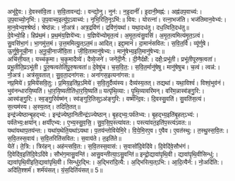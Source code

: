 

  
अभू॑द्दे॒व:। दे॒वस्स॑वि॒ता। स॒वि॒तावन्द्य॑:। वन्द्यो॒नु। नुन॑:। न॒इ॒दानीं॑। इ॒दानी॒मह्न॑:। अह्न॑उप॒वाच्य॑:। उ॒प॒वाच्यो॒नृभि॑:। उ॒प॒वाच्य॒इत्यु॑प॒ऽवाच्य॑:। नृभि॒रिति॒नृऽभि॑:॥ विय:। योरत्ना॑। रत्ना॒भज॑ति। भज॑तिमान॒वेभ्य॑:। मा॒न॒वेभ्य॒श्श्रेष्ठं॑। श्रेष्ठ॑न्न:। नो॒अत्र॑। अत्र॒द्रवि॑णं। द्रवि॑णं॒यथा॑। यथा॒दध॑तु। दध॒त्विति॒दध॑तु॥  
दे॒वेभ्यो॒हि। हिप्र॑थ॒मं। प्र॒थ॒मंय॒ज्ञिये॑भ्य:। य॒ज्ञिये॑भ्योमृत॒त्वं। अ॒मृ॒त॒त्वंसु॒वसि॑। अ॒मृ॒त॒त्वमित्य॑मृ॒त॒ऽत्वं। सु॒वसि॑भा॒गं। भा॒गमु॑त्त॒मं। उ॒त्त॒ममित्यु॒त्ऽत॒मं॥ आदित्। इद्दा॒मानं॑। दा॒मानं॑सवित:। स॒वि॒त॒र्वि। व्यू॑र्णुषे। ऊ॒र्णु॒षे॒नूची॒ना। अ॒नू॒ची॒नाजी॑वि॒ता। जी॒वि॒तामानु॑षेभ्य:। मानु॑षेभ्य॒इति॒मानु॑षेभ्य:॥  
अचि॑त्ती॒यत्। यच्च॑कृ॒मा। च॒कृ॒मादैव्ये॑। दैव्ये॒जने॑। जने॑दी॒नै:। दी॒नैर्दक्षै॑:। दक्षै॒:प्रभू॑ती। प्रभू॑तीपूरुष॒त्वता॑। प्रभू॒तीति॒प्रऽभू॑ती। पु॒रु॒षत्वतेति॑पु॒रु॒षत्वता॑॥ दे॒वेषु॑च। च॒स॒वि॒त॒:। स॒वि॒त॒र्मानु॑षेषु। मानु॑षेषुच। च॒त्वं। त्वन्न॑:। नो॒अत्र॑। अत्र॑सुवतात्। सु॒व॒ता॒दना॑गस:। अना॑गस॒इत्यना॑गस:॥  
नप्र॒मिये॑। प्र॒मिये॑सवि॒तु:। प्र॒मिय॒इति॑प्र॒ऽमिये॑। स॒वि॒तुर्दैव्य॑स्य। दैव्य॑स्य॒तत्। तद्यथा॑। यथा॒विश्वं॑। विश्वं॒भुव॑नं। भुव॑नन्धारयि॒ष्यति॑। धा॒र॒यि॒ष्यतीति॑धा॒र॒यि॒ष्यति॑॥ यत्पृ॑थि॒व्या:। पृ॒थि॒व्यावरि॑मन्। वरि॑म॒न्नास्व॑ङ्गु॒रि:। आस्व॑ङ्गु॒रि:। स्व॒ङ्गु॒रिर्वष्म॑न्। स्व॑ङ्गुरि॒तिसुऽअ॑ङ्गुरि:। वर्ष्म॑न्दि॒व:। दि॒वस्सु॒वति॑। सु॒वति॑स॒त्यं। स॒त्यम॑स्य। अ॒स्य॒तत्। तदिति॒तत्॥  
इन्द्र॑ज्येष्ठान्बृ॒हद्भ्य॑:। इन्द्र॑ज्येष्ठा॒नितीन्द्र॑ऽज्येष्ठान्। बृ॒हद्भ्य॒:पर्व॑तेभ्य:। बृ॒हद्भ्य॒इति॑बृ॒हत्ऽभ्य॑:। पर्व॑तेभ्य॒:क्षया॑न्। क्षयाँ॑एभ्य:। ए॒भ्य॒स्सु॒व॒सि॒। सु॒व॒सि॒प॒स्त्या॑वत:। पस्त्या॑वत॒इति॑प॒स्त्य॑ऽवत:॥ यथा॑यथाप॒तय॑न्त:। यथा॑य॒थेति॒यथा॑ऽयथा। प॒तय॑न्तोवियेमि॒रे। वि॒ये॒मि॒रए॒व। ए॒वैव। ए॒वत॑स्थु:। त॒स्थु॒स्स॒वि॒त:। स॒वि॒तस्स॒वाय॑। स॒वि॒तरिति॑सवित:। स॒वाय॑ते। त॒इति॑ते॥  
येते॑। ते॒त्रि:। त्रिर॑हन्। अह॑न्त्सवि॒त:। स॒वि॒तस्स॒वास॑:। स॒वासो॑दि॒वेदि॑वे। दि॒वेदि॑वे॒सौभ॑गं। दि॒वेदि॑व॒इति॑दि॒वेऽदि॑वे। सौभ॑ग॒मासु॒वन्ति॑। आसु॒वन्तीत्या॒ऽसु॒वन्ति॑॥ इन्द्रो॒द्यावा॑पृथि॒वी। द्यावा॑पृथि॒वीसिन्धु॑:। द्यावा॑पृथि॒वीइति॒द्यावा॑पृथि॒वी। सिन्धु॑र॒द्भि:। अ॒द्भिरा॑दि॒त्यै:। अ॒द्भिरित्य॒त्ऽभि:। आ॒दि॒त्यैर्न॑:। नो॒अदि॑ति:। अदि॑ति॒श्शर्म॑। शर्म॑यंसत्। यं॒स॒दिति॑यंसत्॥ 5॥  
